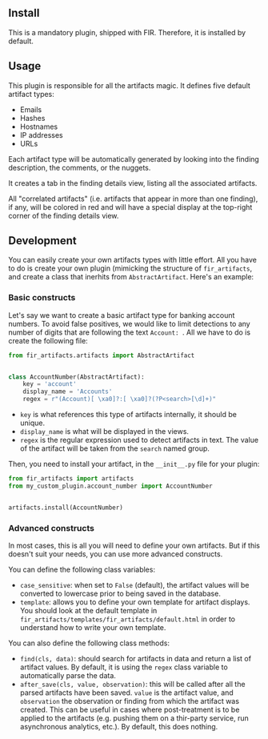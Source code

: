 ## Install

This is a mandatory plugin, shipped with FIR. Therefore, it is installed by default.

## Usage

This plugin is responsible for all the artifacts magic. It defines five default artifact types:

* Emails
* Hashes
* Hostnames
* IP addresses
* URLs

Each artifact type will be automatically generated by looking into the finding description, the comments, or the nuggets.

It creates a tab in the finding details view, listing all the associated artifacts.

All "correlated artifacts" (i.e. artifacts that appear in more than one finding), if any, will be colored in red and will have a special display at the top-right corner of the finding details view.

## Development

You can easily create your own artifacts types with little effort. All you have to do is create your own plugin (mimicking the structure of `fir_artifacts`, and create a class that inerhits from `AbstractArtifact`. Here's an example:

### Basic constructs

Let's say we want to create a basic artifact type for banking account numbers. To avoid false positives, we would like to limit detections to any number of digits that are following the text `Account: `. All we have to do is create the following file:

```python
from fir_artifacts.artifacts import AbstractArtifact


class AccountNumber(AbstractArtifact):
	key = 'account'
	display_name = 'Accounts'
	regex = r"(Account)[ \xa0]?:[ \xa0]?(?P<search>[\d]+)"
```

* `key` is what references this type of artifacts internally, it should be unique.
* `display_name` is what will be displayed in the views.
* `regex` is the regular expression used to detect artifacts in text. The value of the artifact will be taken from the `search` named group.

Then, you need to install your artifact, in the `__init__.py` file for your plugin:

```python
from fir_artifacts import artifacts
from my_custom_plugin.account_number import AccountNumber


artifacts.install(AccountNumber)
```

### Advanced constructs

In most cases, this is all you will need to define your own artifacts. But if this doesn't suit your needs, you can use more advanced constructs.

You can define the following class variables:

* `case_sensitive`: when set to `False` (default), the artifact values will be converted to lowercase prior to being saved in the database.
* `template`: allows you to define your own template for artifact displays. You should look at the default template in `fir_artifacts/templates/fir_artifacts/default.html` in order to understand how to write your own template.

You can also define the following class methods:

* `find(cls, data)`: should search for artifacts in data and return a list of artifact values. By default, it is using the `regex` class variable to automatically parse the data.
* `after_save(cls, value, observation)`: this will be called after all the parsed artifacts have been saved. `value` is the artifact value, and `observation` the observation or finding from which the artifact was created. This can be useful in cases where post-treatment is to be applied to the artifacts (e.g. pushing them on a thir-party service, run asynchronous analytics, etc.). By default, this does nothing.
